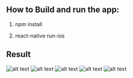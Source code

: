 ## How to Build and run the app:

1) npm install

2) react-native run-ios


## Result


![alt text](screenshots/landing.PNG)  ![alt text](screenshots/store.PNG) ![alt text](screenshots/detail.PNG) ![alt text](screenshots/card.PNG) ![alt text](screenshots/success.PNG)

